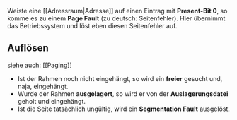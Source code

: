 
Weiste eine [[Adressraum|Adresse]] auf einen Eintrag mit **Present-Bit 0**, so komme es zu einem **Page Fault** (zu deutsch: Seitenfehler).
Hier übernimmt das Betriebssystem und löst eben diesen Seitenfehler auf.

## Auflösen

siehe auch: [[Paging]]
- Ist der Rahmen noch nicht eingehängt, so wird ein **freier** gesucht und, naja, eingehängt. 
- Wurde der Rahmen **ausgelagert**, so wird er von der **Auslagerungsdatei** geholt und eingehängt.
- Ist die Seite tatsächlich ungültig, wird ein **Segmentation Fault** ausgelöst. 